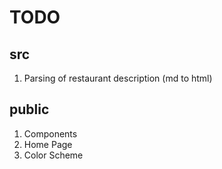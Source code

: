 # TODO

## src

1. Parsing of restaurant description (md to html)

## public

1. Components
2. Home Page
3. Color Scheme
